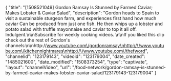 {
    "title": "[1508521049] Gordon Ramsay Is Stunned by Farmed Caviar; Makes Lobster & Caviar Salad",
    "description": "Gordon heads to Spain to visit a sustainable sturgeon farm, and experiences first hand how much caviar Can be produced from just one fish. He then whips up a lobster and potato salad with truffle mayonnaise and caviar to top it all off. Indulgent.\n\nSubscribe for weekly cooking videos. \n\nIf you liked this clip check out the rest of Gordon's channels:\n\nhttp:\/\/www.youtube.com\/gordonramsay\nhttp:\/\/www.youtube.com\/kitchennightmares\nhttp:\/\/www.youtube.com\/thefword",
    "channelid": "123179143",
    "videoid": "123179004",
    "date_created": "1485021600",
    "date_modified": "1508373254",
    "type": "captivate",
    "layout": "channelVideo",
    "url": "\/food-network\/gordon-ramsay-is-stunned-by-farmed-caviar-makes-lobster-caviar-salad\/123179143-123179004"
}
